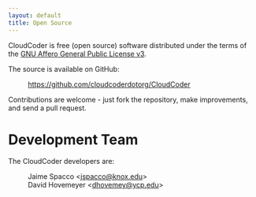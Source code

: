 ```yaml
---
layout: default
title: Open Source
---
```

CloudCoder is free (open source) software distributed under the terms of the
[GNU Affero General Public License v3](http://www.gnu.org/licenses/agpl-3.0.html).

The source is available on GitHub:

<a style="margin-left: 40px;" href="https://github.com/cloudcoderdotorg/CloudCoder">https://github.com/cloudcoderdotorg/CloudCoder</a>

Contributions are welcome - just fork the repository, make
improvements, and send a pull request.

# Development Team

The CloudCoder developers are:

<div style="margin-left: 40px;">Jaime Spacco &lt;<a href="mailto:jspacco@knox.edu">jspacco@knox.edu</a>&gt;</div>

<div style="margin-left: 40px;">David Hovemeyer &lt;<a href="mailto:dhovemey@ycp.edu">dhovemey@ycp.edu</a>&gt;</div>
